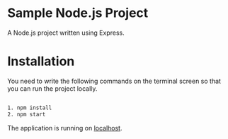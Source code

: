 # Sample Node.js Project

A Node.js project written using Express.

# Installation

You need to write the following commands on the terminal screen so that you can run the project locally.

```sh

1. npm install
2. npm start
```

The application is running on [localhost](http://localhost:3000).
